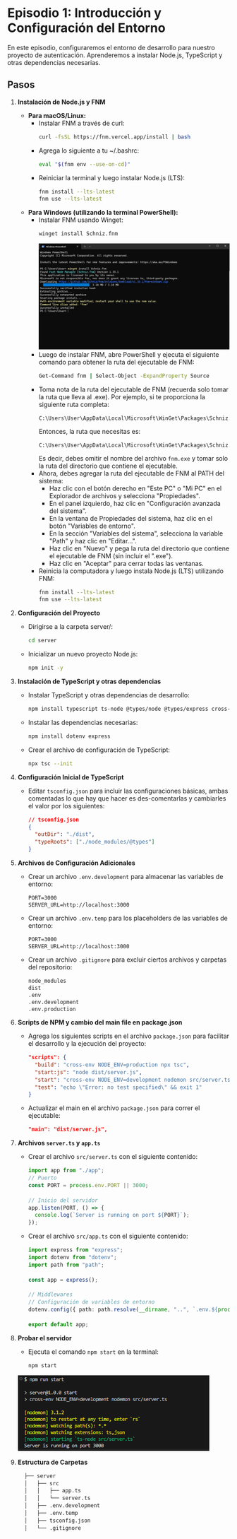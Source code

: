 # Episodio 1: Introducción y Configuración del Entorno

En este episodio, configuraremos el entorno de desarrollo para nuestro proyecto de autenticación. Aprenderemos a instalar Node.js, TypeScript y otras dependencias necesarias.

## Pasos

1. **Instalación de Node.js y FNM**

   - **Para macOS/Linux:**
     - Instalar FNM a través de curl:
       ```bash
       curl -fsSL https://fnm.vercel.app/install | bash
       ```
     - Agrega lo siguiente a tu ~/.bashrc:
       ```bash
       eval "$(fnm env --use-on-cd)"
       ```
     - Reiniciar la terminal y luego instalar Node.js (LTS):
       ```bash
       fnm install --lts-latest
       fnm use --lts-latest
       ```
   - **Para Windows (utilizando la terminal PowerShell):**
     - Instalar FNM usando Winget:
       ```bash
       winget install Schniz.fnm
       ```
       ![Captura](./images/install-fnm-windows.png)
     - Luego de instalar FNM, abre PowerShell y ejecuta el siguiente comando para obtener la ruta del ejecutable de FNM:
       ```bash
       Get-Command fnm | Select-Object -ExpandProperty Source
       ```
     - Toma nota de la ruta del ejecutable de FNM (recuerda solo tomar la ruta que lleva al .exe). Por ejemplo, si te proporciona la siguiente ruta completa:
       ```
       C:\Users\User\AppData\Local\Microsoft\WinGet\Packages\Schniz.fnm_Microsoft.Winget.Source_8wekyb3d8bbwe\fnm.exe
       ```
       Entonces, la ruta que necesitas es:
       ```
       C:\Users\User\AppData\Local\Microsoft\WinGet\Packages\Schniz.fnm_Microsoft.Winget.Source_8wekyb3d8bbwe
       ```
       Es decir, debes omitir el nombre del archivo `fnm.exe` y tomar solo la ruta del directorio que contiene el ejecutable.
     - Ahora, debes agregar la ruta del ejecutable de FNM al PATH del sistema:
       - Haz clic con el botón derecho en "Este PC" o "Mi PC" en el Explorador de archivos y selecciona "Propiedades".
       - En el panel izquierdo, haz clic en "Configuración avanzada del sistema".
       - En la ventana de Propiedades del sistema, haz clic en el botón "Variables de entorno".
       - En la sección "Variables del sistema", selecciona la variable "Path" y haz clic en "Editar...".
       - Haz clic en "Nuevo" y pega la ruta del directorio que contiene el ejecutable de FNM (sin incluir el ".exe").
       - Haz clic en "Aceptar" para cerrar todas las ventanas.
     - Reinicia la computadora y luego instala Node.js (LTS) utilizando FNM:
       ```bash
       fnm install --lts-latest
       fnm use --lts-latest
       ```

2. **Configuración del Proyecto**

   - Dirigirse a la carpeta server/:
     ```bash
     cd server
     ```
   - Inicializar un nuevo proyecto Node.js:
     ```bash
     npm init -y
     ```

3. **Instalación de TypeScript y otras dependencias**

   - Instalar TypeScript y otras dependencias de desarrollo:
     ```bash
     npm install typescript ts-node @types/node @types/express cross-env nodemon --save-dev
     ```
   - Instalar las dependencias necesarias:
     ```bash
     npm install dotenv express
     ```
   - Crear el archivo de configuración de TypeScript:
     ```bash
     npx tsc --init
     ```

4. **Configuración Inicial de TypeScript**

   - Editar `tsconfig.json` para incluir las configuraciones básicas, ambas comentadas lo que hay que hacer es des-comentarlas y cambiarles el valor por los siguientes:

     ```json
     // tsconfig.json
     {
       "outDir": "./dist",
       "typeRoots": ["./node_modules/@types"]
     }
     ```

5. **Archivos de Configuración Adicionales**

   - Crear un archivo `.env.development` para almacenar las variables de entorno:

     ```
     PORT=3000
     SERVER_URL=http://localhost:3000
     ```

   - Crear un archivo `.env.temp` para los placeholders de las variables de entorno:

     ```
     PORT=3000
     SERVER_URL=http://localhost:3000
     ```

   - Crear un archivo `.gitignore` para excluir ciertos archivos y carpetas del repositorio:
     ```
     node_modules
     dist
     .env
     .env.development
     .env.production
     ```

6. **Scripts de NPM y cambio del main file en package.json**

   - Agrega los siguientes scripts en el archivo `package.json` para facilitar el desarrollo y la ejecución del proyecto:

     ```json
     "scripts": {
       "build": "cross-env NODE_ENV=production npx tsc",
       "start:js": "node dist/server.js",
       "start": "cross-env NODE_ENV=development nodemon src/server.ts",
       "test": "echo \"Error: no test specified\" && exit 1"
     }
     ```

   - Actualizar el main en el archivo `package.json` para correr el ejecutable:

     ```json
     "main": "dist/server.js",
     ```

7. **Archivos `server.ts` y `app.ts`**

   - Crear el archivo `src/server.ts` con el siguiente contenido:

     ```typescript
     import app from "./app";
     // Puerto
     const PORT = process.env.PORT || 3000;

     // Inicio del servidor
     app.listen(PORT, () => {
       console.log(`Server is running on port ${PORT}`);
     });
     ```

   - Crear el archivo `src/app.ts` con el siguiente contenido:

     ```typescript
     import express from "express";
     import dotenv from "dotenv";
     import path from "path";

     const app = express();

     // Middlewares
     // Configuración de variables de entorno
     dotenv.config({ path: path.resolve(__dirname, "..", `.env.${process.env.NODE_ENV}`) });

     export default app;
     ```

8. **Probar el servidor**

   - Ejecuta el comando `npm start` en la terminal:

     ```bash
     npm start
     ```

   ![Captura](./images/server-is-running.png)

9. **Estructura de Carpetas**

   ```bash
     ├── server
     │   ├── src
     │   │   ├── app.ts
     │   │   └── server.ts
     │   ├── .env.development
     │   ├── .env.temp
     │   ├── tsconfig.json
     │   └── .gitignore

   ```
